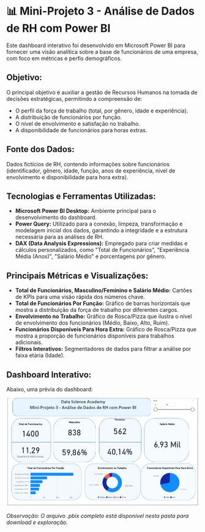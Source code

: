 # 📊 Mini-Projeto 3 - Análise de Dados de RH com Power BI

Este dashboard interativo foi desenvolvido em Microsoft Power BI para fornecer uma visão analítica sobre a base de funcionários de uma empresa, com foco em métricas e perfis demográficos.

## Objetivo:

O principal objetivo é auxiliar a gestão de Recursos Humanos na tomada de decisões estratégicas, permitindo a compreensão de:
* O perfil da força de trabalho (total, por gênero, idade e experiência).
* A distribuição de funcionários por função.
* O nível de envolvimento e satisfação no trabalho.
* A disponibilidade de funcionários para horas extras.

## Fonte dos Dados:

Dados fictícios de RH, contendo informações sobre funcionários (identificador, gênero, idade, função, anos de experiência, nível de envolvimento e disponibilidade para hora extra).

## Tecnologias e Ferramentas Utilizadas:

* **Microsoft Power BI Desktop:** Ambiente principal para o desenvolvimento do dashboard.
* **Power Query:** Utilizado para a conexão, limpeza, transformação e modelagem inicial dos dados, garantindo a integridade e a estrutura necessária para as análises de RH.
* **DAX (Data Analysis Expressions):** Empregado para criar medidas e cálculos personalizados, como "Total de Funcionários", "Experiência Média (Anos)", "Salário Médio" e porcentagens por gênero.

## Principais Métricas e Visualizações:

* **Total de Funcionários, Masculino/Feminino e Salário Médio:** Cartões de KPIs para uma visão rápida dos números chave.
* **Total de Funcionários Por Função:** Gráfico de barras horizontais que mostra a distribuição da força de trabalho por diferentes cargos.
* **Envolvimento no Trabalho:** Gráfico de Rosca/Pizza que ilustra o nível de envolvimento dos funcionários (Médio, Baixo, Alto, Ruim).
* **Funcionários Disponíveis Para Hora Extra:** Gráfico de Rosca/Pizza que mostra a proporção de funcionários disponíveis para trabalhos adicionais.
* **Filtros Interativos:** Segmentadores de dados para filtrar a análise por faixa etária (Idade).

## Dashboard Interativo:

Abaixo, uma prévia do dashboard:

![Dashboard RH Preview](image_60fdb5.png)

*Observação: O arquivo .pbix completo está disponível nesta pasta para download e exploração.*
